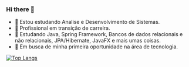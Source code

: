 ### Hi there 👋
- 🌱 Estou estudando Analise e Desenvolvimento de Sistemas.
- 🌱 Profissional em transição de carreira.
- 🌱 Estudando Java, Spring Framework, Bancos de dados relacionais e não relacionais, JPA/Hibernate, JavaFX e mais umas coisas.
- 🔭 Em busca de minha primeira oportunidade na área de tecnologia.
<!--
![Anurag's GitHub stats](https://github-readme-stats.vercel.app/api?username=anuraghazra&show_icons=true&theme=transparent)
<picture>
<source 
  srcset="https://github-readme-stats.vercel.app/api?username=anuraghazra&show_icons=true&theme=dark"
  media="(prefers-color-scheme: dark)"
/>
<source
  srcset="https://github-readme-stats.vercel.app/api?username=anuraghazra&show_icons=true"
  media="(prefers-color-scheme: light), (prefers-color-scheme: no-preference)"
/>
<img src="https://github-readme-stats.vercel.app/api?username=anuraghazra&show_icons=true" />
</picture>
-->
[![Top Langs](https://github-readme-stats.vercel.app/api/top-langs/?username=EvertonRussomanno&layout=compact)](https://github.com/EvertonRussomanno/github-readme-stats)
<!--
<div>
<img height="180em" src="https://github-readme-stats.vercel.app/api?username=EvertonRussomanno&show_icons=true&theme=dracula&include_all_commits=true&count_private=true"/>
</div>




**EvertonRussomanno/evertonrussomanno** is a ✨ _special_ ✨ repository because its `README.md` (this file) appears on your GitHub profile.

Here are some ideas to get you started:

- 🔭 I’m currently working on ...
- 🌱 I’m currently learning ...
- 👯 I’m looking to collaborate on ...
- 🤔 I’m looking for help with ...
- 💬 Ask me about ...
- 📫 How to reach me: ...
- 😄 Pronouns: ...
- ⚡ Fun fact: ...
-->
